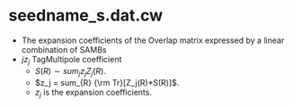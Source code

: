 # seedname_s.dat.cw
- The expansion coefficients of the Overlap matrix expressed by a linear combination of SAMBs
- $j z_j$ TagMultipole coefficient
    - $S(R) \sim sum_{j} z_j Z_j(R)$.
    - $z_j = sum_{R} {\rm Tr}[Z_j(R)*S(R)]$.
    - $z_j$ is the expansion coefficients.
